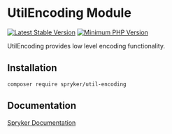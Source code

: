 # UtilEncoding Module
[![Latest Stable Version](https://poser.pugx.org/spryker/util-encoding/v/stable.svg)](https://packagist.org/packages/spryker/util-encoding)
[![Minimum PHP Version](https://img.shields.io/badge/php-%3E%3D%208.0-8892BF.svg)](https://php.net/)

UtilEncoding provides low level encoding functionality.

## Installation

```
composer require spryker/util-encoding
```

## Documentation

[Spryker Documentation](https://docs.spryker.com)
